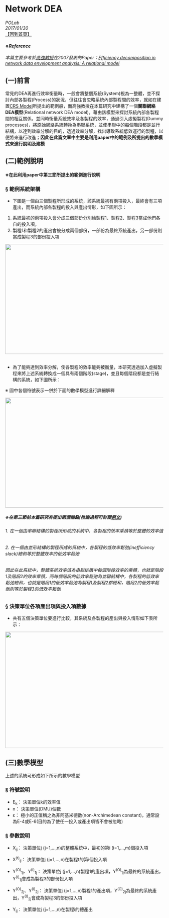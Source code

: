 # Network DEA 

*POLab*
<br>
*2017/01/30*
<br>
[【回到首頁】](https://github.com/wurmen/DEA)
<br>
#### ※*Reference*
*本篇主要參考於[高強教授](http://www.iim.ncku.edu.tw/files/11-1407-20368.php?Lang=zh-tw)在2007發表的Paper：[Efficiency decomposition in network data envelopment analysis: A relational model](https://www.sciencedirect.com/science/article/pii/S0377221707010077)*


## (一)前言

常見的DEA再進行效率衡量時，一般會將整個系統(System)視為一整體，並不探討內部各製程(Process)的狀況，但往往會忽略系統內部製程間的效率，就如在建置[CRS Model](https://github.com/wurmen/DEA/blob/master/CRS_Model/CRS%20model.md)所提出的範例般，而高強教授在本篇研究中建構了一個**關聯網絡DEA模型**(Relational network DEA model)，藉由該模型來探討系統內部各製程間的相互關係，並同時衡量系統效率及各製程的效率，通過引入虛擬製程(Dummy processes)，將原始網絡系統轉換為串聯系統，並使串聯中的每個階段都是並行結構，以達到效率分解的目的，透過效率分解，找出導致系統低效運行的製程，以便將來進行改進；**因此在此篇文章中主要是利用paper中的範例及所提出的數學模式來進行說明及建模**

## (二)範例說明
#### ※在此利用paper中第三節所提出的範例進行說明

### § 範例系統架構

- 下圖是一個由三個製程所形成的系統，該系統最初有兩項投入，最終會有三項產出，而系統內部各製程的投入與產出情形，如下圖所示：<br>
1. 系統最初的兩項投入會分成三個部份分別給製程1、製程2、製程3當成他們各自的投入項。<br>
2. 製程1和製程2的產出會被分成兩個部份，一部份為最終系統產出，另一部份則當成製程3的部份投入項

<div align=center>
<img src="https://github.com/wurmen/DEA/blob/master/Network_DEA/pictures/network%20system.PNG" width="550" height="350">
</div>
<br>

- 為了能夠達到效率分解，使各製程的效率能夠被衡量，本研究透過加入虛擬製程來將上述系統轉換成一個具有兩個階段(stage)，並且每個階段都是並行結構的系統，如下圖所示：<br>

※ 圖中各個符號表示一併於下面的數學模型進行詳細解釋

<div align=center>
<img src="https://github.com/wurmen/DEA/blob/master/Network_DEA/pictures/network%20system1.png" width="750" height="350">
</div>

##### ※在第三節前本篇研究有提出兩個論點(推論過程可詳閱[原文](https://www.sciencedirect.com/science/article/pii/S0377221707010077))
###### 1. 在一個由串聯結構的製程所形成的系統中，各製程的效率乘積等於整體的效率值
###### 2. 在一個由並形結構的製程所成的系統中，各製程的低效率鬆弛(inefficiency slack)總和等於整體效率的低效率鬆弛
###### 因此在此系統中，整體系統效率值為串聯結構中每個階段效率的乘積，也就是階段1及階段2的效率乘積，而每個階段的低效率鬆弛為並聯結構中，各製程的低效率鬆弛總和，也就是階段1的低效率鬆弛為製程1及製程2都總和，階段2的低效率鬆弛則等於製程3的低效率鬆弛

### § 決策單位各項產出項與投入項數據

- 共有五個決策單位要進行比較，其系統及各製程的產出與投入情形如下表所示：
<div align=center>
<img src="https://github.com/wurmen/DEA/blob/master/Network_DEA/pictures/example-data.PNG" width="800" height="370">
</div>

## (三)數學模型
上述的系統可形成如下所示的數學模型

### § 符號說明

- E<sub>k</sup></sub>： 決策單位k的效率值
- n： 決策單位(DMU)個數<br>
- ε： 極小的正值稱之為非阿基米德數(non-Archimedean constant)，通常設為E-4或E-6(目的為了使任一投入或產出項皆不會被忽略)

### § 參數說明

- X<sub>ij</sup></sub>： 決策單位j (j=1,...,n)的整體系統中，最初的第i (i=1,...,m)個投入項

- X<sup>(t)</sup></sub><sub>ij</sup></sub>： 決策單位j (j=1,...,n)在製程t的第i個投入項

- Y<sup>(O)</sup></sub><sub>1j</sup></sub>、Y<sup>(I)</sup></sub><sub>1j</sup></sub>： 決策單位j (j=1,...,n)製程1的產出項，Y<sup>(O)</sup></sub><sub>1j</sup></sub>為最終的系統產出，Y<sup>(I)</sup></sub><sub>1j</sup></sub>會成為製程3的部份投入項

- Y<sup>(O)</sup></sub><sub>2j</sup></sub>、Y<sup>(I)</sup></sub><sub>2j</sup></sub>： 決策單位j (j=1,...,n)製程1的產出項，Y<sup>(O)</sup></sub><sub>2j</sup></sub>為最終的系統產出，Y<sup>(I)</sup></sub><sub>2j</sup></sub>會成為製程3的部份投入項

- Y<sub>ij</sup></sub>： 決策單位j (j=1,...,n)在製程i的總產出















